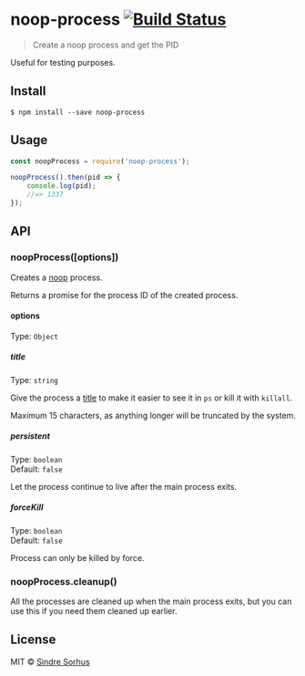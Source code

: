 # noop-process [![Build Status](https://travis-ci.org/sindresorhus/noop-process.svg?branch=master)](https://travis-ci.org/sindresorhus/noop-process)

> Create a noop process and get the PID

Useful for testing purposes.


## Install

```
$ npm install --save noop-process
```


## Usage

```js
const noopProcess = require('noop-process');

noopProcess().then(pid => {
	console.log(pid);
	//=> 1337
});
```


## API

### noopProcess([options])

Creates a [noop](https://en.wikipedia.org/wiki/NOP) process.

Returns a promise for the process ID of the created process.

#### options

Type: `Object`

##### title

Type: `string`

Give the process a [title](https://nodejs.org/api/process.html#process_process_title) to make it easier to see it in `ps` or kill it with `killall`.

Maximum 15 characters, as anything longer will be truncated by the system.

##### persistent

Type: `boolean`<br>
Default: `false`

Let the process continue to live after the main process exits.

##### forceKill

Type: `boolean`<br>
Default: `false`

Process can only be killed by force.

### noopProcess.cleanup()

All the processes are cleaned up when the main process exits, but you can use this if you need them cleaned up earlier.


## License

MIT © [Sindre Sorhus](https://sindresorhus.com)
